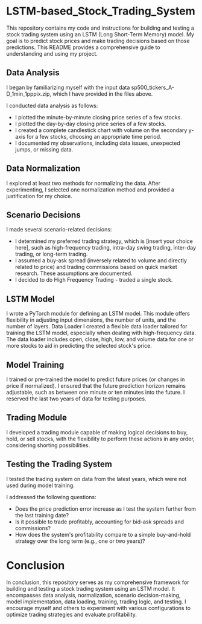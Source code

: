 # LSTM-based_Stock_Trading_System
This repository contains my code and instructions for building and testing a stock trading system using an LSTM (Long Short-Term Memory) model. My goal is to predict stock prices and make trading decisions based on those predictions. This README provides a comprehensive guide to understanding and using my project.

## Data Analysis
I began by familiarizing myself with the input data sp500_tickers_A-D_1min_1pppix.zip, which I have provided in the files above.

I conducted data analysis as follows:

 *  I plotted the minute-by-minute closing price series of a few stocks.
 *  I plotted the day-by-day closing price series of a few stocks.
 *  I created a complete candlestick chart with volume on the secondary y-axis for a few stocks, choosing an appropriate time period.
 *  I documented my observations, including data issues, unexpected jumps, or missing data.
## Data Normalization
I explored at least two methods for normalizing the data. After experimenting, I selected one normalization method and provided a justification for my choice.
## Scenario Decisions
I made several scenario-related decisions:
 *  I determined my preferred trading strategy, which is [insert your choice here], such as high-frequency trading, intra-day swing trading, inter-day trading, or long-term trading.
 *  I assumed a buy-ask spread (inversely related to volume and directly related to price) and trading commissions based on quick market research. These assumptions are documented.
 *  I decided to do High Frequency Trading - traded a single stock.
## LSTM Model
I wrote a PyTorch module for defining an LSTM model. This module offers flexibility in adjusting input dimensions, the number of units, and the number of layers.
Data Loader
I created a flexible data loader tailored for training the LSTM model, especially when dealing with high-frequency data. The data loader includes open, close, high, low, and volume data for one or more stocks to aid in predicting the selected stock's price.
## Model Training
I trained or pre-trained the model to predict future prices (or changes in price if normalized). I ensured that the future prediction horizon remains adjustable, such as between one minute or ten minutes into the future. I reserved the last two years of data for testing purposes.
## Trading Module
I developed a trading module capable of making logical decisions to buy, hold, or sell stocks, with the flexibility to perform these actions in any order, considering shorting possibilities.
## Testing the Trading System
I tested the trading system on data from the latest years, which were not used during model training.

I addressed the following questions:
 *  Does the price prediction error increase as I test the system further from the last training date?
 *  Is it possible to trade profitably, accounting for bid-ask spreads and commissions?
 *  How does the system's profitability compare to a simple buy-and-hold strategy over the long term (e.g., one or two years)?
# Conclusion
In conclusion, this repository serves as my comprehensive framework for building and testing a stock trading system using an LSTM model. It encompasses data analysis, normalization, scenario decision-making, model implementation, data loading, training, trading logic, and testing. I encourage myself and others to experiment with various configurations to optimize trading strategies and evaluate profitability.
